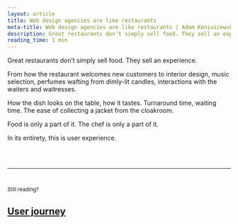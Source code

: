 ```yaml
---
layout: article
title: Web design agencies are like restaurants
meta-title: Web design agencies are like restaurants | Adam Koniuszewski, Designer in Manchester, UK
description: Great restaurants don’t simply sell food. They sell an experience.
reading_time: 1 min
---
```


Great restaurants don’t simply sell food. They sell an experience. 

From how the restaurant welcomes new customers to interior design, music selection, perfumes wafting from dimly-lit candles, interactions with the waiters and waitresses. 

How the dish looks on the table, how it tastes. Turnaround time, waiting time. The ease of collecting a jacket from the cloakroom. 

Food is only a part of it. The chef is only a part of it. 

In its entirety, this is user experience. 

<hr style="margin-top: 60px; margin-bottom: 40px;">
<small>Still reading?</small>
<h2><a href="/writing/user-journey/">User journey</a></h2>